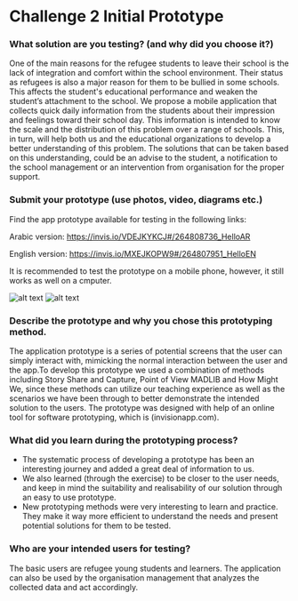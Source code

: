 # Challenge 2 Initial Prototype

### What solution are you testing? (and why did you choose it?)

One of the main reasons for the refugee students to leave their school is the lack of integration and comfort within the school environment. Their status as refugees is also a major reason for them to be bullied in some schools. This affects the student's educational performance and weaken the student’s attachment to the school. We propose a mobile application that collects quick daily information from the students about their impression and feelings toward their school day. This information is intended to know the scale and the distribution of this problem over a range of schools. This, in turn, will help both us and the educational organizations to develop a better understanding of this problem. The solutions that can be taken based on this understanding, could be an advise to the student, a notification to the school management or an intervention from organisation for the proper support.

### Submit your prototype (use photos, video, diagrams etc.)

Find the app prototype available for testing in the following links:

Arabic version:  https://invis.io/VDEJKYKCJ#/264808736_HelloAR

English version:  https://invis.io/MXEJKOPW9#/264807951_HelloEN

It is recommended to test the prototype on a mobile phone, however, it still works as well on a cmputer.


![alt text](/EN.PNG)            ![alt text](/AR.PNG)


### Describe the prototype and why you chose this prototyping method. 

The application prototype is a series of potential screens that the user can simply interact with, mimicking the normal interaction between the user and the app.To develop this prototype we used a combination of methods including Story Share and Capture, Point of View MADLIB and How Might We, since these methods can utilize our teaching experience as well as the scenarios we have been through to better demonstrate the intended solution to the users. The prototype was designed with help of an online tool for software prototyping, which is (invisionapp.com).

### What did you learn during the prototyping process?

- The systematic process of developing a prototype has been an interesting journey and added a great deal of information to us.
- We also learned (through the exercise) to be closer to the user needs, and keep in mind the suitability and realisability of our solution through an easy to use prototype.
- New prototyping methods were very interesting to learn and practice. They make it way more efficient to understand the needs and present potential solutions for them to be tested.


### Who are your intended users for testing?

The basic users are refugee young students and learners. The application can also be used by the organisation management that analyzes the collected data and act accordingly.


